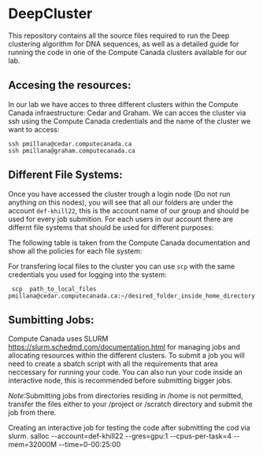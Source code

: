# DeepCluster
This repository contains all the source files required to run the Deep clustering algorithm for DNA sequences, as well as a detailed guide for running the code in one of the Compute Canada clusters available for our lab.

## Accesing the resources:

In our lab we have acces to three different clusters within the Compute Canada infraestructure: Cedar and Graham. We can acces the cluster via ssh using the Compute Canada credentials and the name of the cluster we want to access:
```
ssh pmillana@cedar.computecanada.ca
ssh pmillana@graham.computecanada.ca
```
## Different File Systems: 
Once you have accessed the cluster trough a login node (Do not run anything on this nodes), you will see that all our folders are under the account ```def-khill22```, this is the account name of our group and should be used for every job submition. 
For each users in our account there are differnt file systems that should be used for different purposes: 

The following table is taken from the Compute Canada documentation and show all the policies for each file system:

For transfering local files to the cluster you can use ```scp``` with the same credentials you used for logging into the system: 

```
 scp  path_to_local_files  pmillana@cedar.computecanada.ca:~/desired_folder_inside_home_directory
```



## Sumbitting Jobs: 
Compute Canada uses SLURM https://slurm.schedmd.com/documentation.html for managing jobs and allocating resources within the different clusters. To submit a job you will need to create a sbatch script with all the requirements that area neccessary for running your code. You can also run your code inside an interactive node, this is recommended before submitting bigger jobs. 


$Note$:Submitting jobs from directories residing in /home is not permitted, transfer the files either to your /project or /scratch directory and submit the job from there.


Creating an interactive job for testing the code after submitting the cod via slurm. 
  salloc --account=def-khill22 --gres=gpu:1 --cpus-per-task=4 --mem=32000M --time=0-00:25:00
  ```
 
